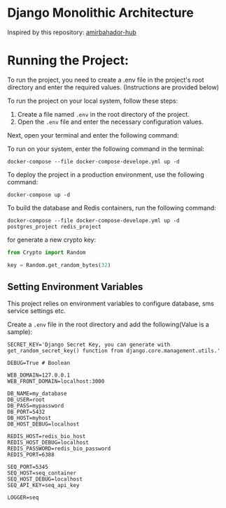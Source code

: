 # Django Monolithic Architecture

Inspired by this repository: <a href="https://github.com/amirbahador-hub/django_style_guide.git">amirbahador-hub</a>

# Running the Project:
To run the project, you need to create a .env file in the project's root directory and enter the required values. (Instructions are provided below)

To run the project on your local system, follow these steps:
1. Create a file named `.env` in the root directory of the project.
2. Open the `.env` file and enter the necessary configuration values.

Next, open your terminal and enter the following command:

To run on your system, enter the following command in the terminal:
```
docker-compose --file docker-compose-develope.yml up -d
```

To deploy the project in a production environment, use the following command:
```
docker-compose up -d
```

To build the database and Redis containers, run the following command:
```
docker-compose --file docker-compose-develope.yml up -d postgres_project redis_project
```

for generate a new crypto key:
```python
from Crypto import Random

key = Random.get_random_bytes(32)
```


## Setting Environment Variables

This project relies on environment variables to configure database, sms service settings etc. 

Create a `.env` file in the root directory and add the following(Value is a sample):

```
SECRET_KEY='Django Secret Key, you can generate with get_random_secret_key() function from django.core.management.utils.'

DEBUG=True # Boolean

WEB_DOMAIN=127.0.0.1
WEB_FRONT_DOMAIN=localhost:3000

DB_NAME=my_database
DB_USER=root
DB_PASS=mypassword
DB_PORT=5432
DB_HOST=myhost
DB_HOST_DEBUG=localhost

REDIS_HOST=redis_bio_host
REDIS_HOST_DEBUG=localhost
REDIS_PASSWORD=redis_bio_password
REDIS_PORT=6388

SEQ_PORT=5345
SEQ_HOST=seq_container
SEQ_HOST_DEBUG=localhost
SEQ_API_KEY=seq_api_key

LOGGER=seq
```
